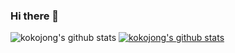 ### Hi there 👋

<!--
**kokojong/kokojong** is a ✨ _special_ ✨ repository because its `README.md` (this file) appears on your GitHub profile.

Here are some ideas to get you started:

- 🔭 I’m currently working on ...
- 🌱 I’m currently learning ...
- 👯 I’m looking to collaborate on ...
- 🤔 I’m looking for help with ...
- 💬 Ask me about ...
- 📫 How to reach me: ...
- 😄 Pronouns: ...
- ⚡ Fun fact: ...
-->


![kokojong's github stats](https://github-readme-stats.vercel.app/api?username=본인ID&show_icons=true)
[![kokojong's github stats](https://github-readme-stats.vercel.app/api/top-langs/?username=kokojong&show_icons=true&hide_border=true&title_color=004386&icon_color=004386&layout=compact)](https://github.com/kokojong)
